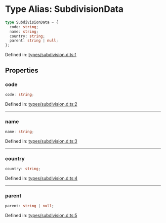 # Type Alias: SubdivisionData

```ts
type SubdivisionData = {
  code: string;
  name: string;
  country: string;
  parent: string | null;
};
```

Defined in: [types/subdivision.d.ts:1](https://github.com/iptv-org/sdk/blob/88d645d3373c4ec810ba0ec144ac251980f41667/src/types/subdivision.d.ts#L1)

## Properties

### code

```ts
code: string;
```

Defined in: [types/subdivision.d.ts:2](https://github.com/iptv-org/sdk/blob/88d645d3373c4ec810ba0ec144ac251980f41667/src/types/subdivision.d.ts#L2)

***

### name

```ts
name: string;
```

Defined in: [types/subdivision.d.ts:3](https://github.com/iptv-org/sdk/blob/88d645d3373c4ec810ba0ec144ac251980f41667/src/types/subdivision.d.ts#L3)

***

### country

```ts
country: string;
```

Defined in: [types/subdivision.d.ts:4](https://github.com/iptv-org/sdk/blob/88d645d3373c4ec810ba0ec144ac251980f41667/src/types/subdivision.d.ts#L4)

***

### parent

```ts
parent: string | null;
```

Defined in: [types/subdivision.d.ts:5](https://github.com/iptv-org/sdk/blob/88d645d3373c4ec810ba0ec144ac251980f41667/src/types/subdivision.d.ts#L5)
